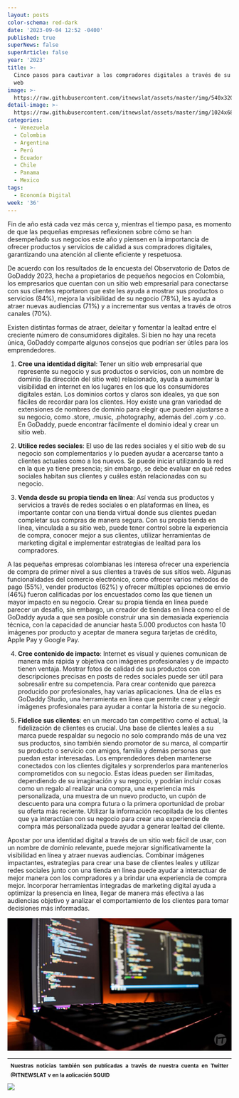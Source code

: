```yaml
---
layout: posts
color-schema: red-dark
date: '2023-09-04 12:52 -0400'
published: true
superNews: false
superArticle: false
year: '2023'
title: >-
  Cinco pasos para cautivar a los compradores digitales a través de su página
  web
image: >-
  https://raw.githubusercontent.com/itnewslat/assets/master/img/540x320/Teclado-Monitor-p.jpg
detail-image: >-
  https://raw.githubusercontent.com/itnewslat/assets/master/img/1024x680/Teclado-Monitor-g.jpg
categories:
  - Venezuela
  - Colombia
  - Argentina
  - Perú
  - Ecuador
  - Chile
  - Panama
  - Mexico
tags:
  - Economía Digital
week: '36'
---
```


Fin de año está cada vez más cerca y, mientras el tiempo pasa, es momento de que las pequeñas empresas reflexionen sobre cómo se han desempeñado sus negocios este año y piensen en la importancia de ofrecer productos y servicios de calidad a sus compradores digitales, garantizando una atención al cliente eficiente y respetuosa.

De acuerdo con los resultados de la encuesta del Observatorio de Datos de GoDaddy 2023, hecha a propietarios de pequeños negocios en Colombia, los empresarios que cuentan con un sitio web empresarial para conectarse con sus clientes reportaron que este les ayuda a mostrar sus productos o servicios (84%), mejora la visibilidad de su negocio (78%), les ayuda a atraer nuevas audiencias (71%) y a incrementar sus ventas a través de otros canales (70%).

Existen distintas formas de atraer, deleitar y fomentar la lealtad entre el creciente número de consumidores digitales. Si bien no hay una receta única, GoDaddy comparte algunos consejos que podrían ser útiles para los emprendedores.

1.	**Cree una identidad digital**: Tener un sitio web empresarial que represente su negocio y sus productos o servicios, con un nombre de dominio (la dirección del sitio web) relacionado, ayuda a aumentar la visibilidad en internet en los lugares en los que los consumidores digitales están. Los dominios cortos y claros son ideales, ya que son fáciles de recordar para los clientes. Hoy existe una gran variedad de extensiones de nombres de dominio para elegir que pueden ajustarse a su negocio, como .store, .music, .photography, además del .com y .co. En GoDaddy, puede encontrar fácilmente el dominio ideal y crear un sitio web.
 
2.	**Utilice redes sociales**: El uso de las redes sociales y el sitio web de su negocio son complementarios y lo pueden ayudar a acercarse tanto a clientes actuales como a los nuevos. Se puede iniciar utilizando la red en la que ya tiene presencia; sin embargo, se debe evaluar en qué redes sociales habitan sus clientes y cuáles están relacionadas con su negocio.

3.	**Venda desde su propia tienda en línea**: Así venda sus productos y servicios a través de redes sociales o en plataformas en línea, es importante contar con una tienda virtual donde sus clientes puedan completar sus compras de manera segura. Con su propia tienda en línea, vinculada a su sitio web, puede tener control sobre la experiencia de compra, conocer mejor a sus clientes, utilizar herramientas de marketing digital e implementar estrategias de lealtad para los compradores.

A las pequeñas empresas colombianas les interesa ofrecer una experiencia de compra de primer nivel a sus clientes a través de sus sitios web. Algunas funcionalidades del comercio electrónico, como ofrecer varios métodos de pago (55%), vender productos (62%) y ofrecer múltiples opciones de envío (46%) fueron calificadas por los encuestados como las que tienen un mayor impacto en su negocio. Crear su propia tienda en línea puede parecer un desafío, sin embargo, un creador de tiendas en línea como el de GoDaddy ayuda a que sea posible construir una sin demasiada experiencia técnica, con la capacidad de anunciar hasta 5.000 productos con hasta 10 imágenes por producto y aceptar de manera segura tarjetas de crédito, Apple Pay y Google Pay.

4.	**Cree contenido de impacto**: Internet es visual y quienes comunican de manera más rápida y objetiva con imágenes profesionales y de impacto tienen ventaja. Mostrar fotos de calidad de sus productos con descripciones precisas en posts de redes sociales puede ser útil para sobresalir entre su competencia. Para crear contenido que parezca producido por profesionales, hay varias aplicaciones. Una de ellas es GoDaddy Studio, una herramienta en línea que permite crear y elegir imágenes profesionales para ayudar a contar la historia de su negocio.

5.	**Fidelice sus clientes**: en un mercado tan competitivo como el actual, la fidelización de clientes es crucial. Una base de clientes leales a su marca puede respaldar su negocio no solo comprando más de una vez sus productos, sino también siendo promotor de su marca, al compartir su producto o servicio con amigos, familia y demás personas que puedan estar interesadas. Los emprendedores deben mantenerse conectados con los clientes digitales y sorprenderlos para mantenerlos comprometidos con su negocio. Estas ideas pueden ser ilimitadas, dependiendo de su imaginación y su negocio, y podrían incluir cosas como un regalo al realizar una compra, una experiencia más personalizada, una muestra de un nuevo producto, un cupón de descuento para una compra futura o la primera oportunidad de probar su oferta más reciente. Utilizar la información recopilada de los clientes que ya interactúan con su negocio para crear una experiencia de compra más personalizada puede ayudar a generar lealtad del cliente. 

Apostar por una identidad digital a través de un sitio web fácil de usar, con un nombre de dominio relevante, puede mejorar significativamente la visibilidad en línea y atraer nuevas audiencias. Combinar imágenes impactantes, estrategias para crear una base de clientes leales y utilizar redes sociales junto con una tienda en línea puede ayudar a interactuar de mejor manera con los compradores y a brindar una experiencia de compra mejor. Incorporar herramientas integradas de marketing digital ayuda a optimizar la presencia en línea, llegar de manera más efectiva a las audiencias objetivo y analizar el comportamiento de los clientes para tomar decisiones más informadas.

![](https://raw.githubusercontent.com/itnewslat/assets/master/img/540x320/Teclado-Monitor-p.jpg)

<table style="height: 42px;" width="569">
<tbody>
<tr>
<td style="text-align: justify;"><sub><strong>Nuestras noticias también son publicadas a través de nuestra cuenta en Twitter <a href="https://twitter.com/itnewslat?lang=es">@ITNEWSLAT</a> y en la aplicación <a href="https://squidapp.co/en/">SQUID</a></strong></sub></td>
</tr>
</tbody>
</table>

<img src="https://tracker.metricool.com/c3po.jpg?hash=56f88a41e39ab42c063cc51676587a04"/>